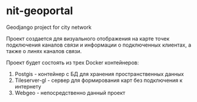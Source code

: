 # nit-geoportal
Geodjango project for city network

Проект создается для визуального отображения на карте точек подключения каналов связи и информации о подключенных клиентах, а также о линях каналов связи.

Проект будет состоять из трех Docker контейнеров:
1) Postgis - контейнер с БД для хранения пространственных данных
2) Tileserver-gl - сервер для формирования карт без подключения к интернету
3) Webgeo - непосредственно данный проект
